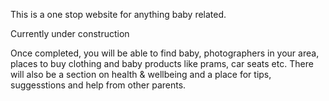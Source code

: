 This is a one stop website for anything baby related.

Currently under construction

Once completed, you will be able to find baby, photographers in your area, places to buy clothing and baby products like prams, car seats etc.
There will also be a section on health & wellbeing and a place for tips, suggesstions and help from other parents.
